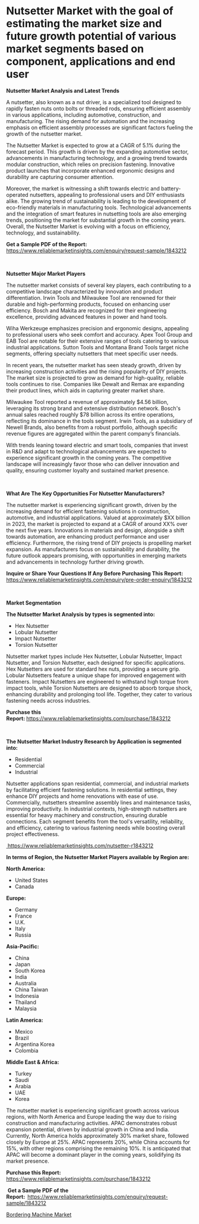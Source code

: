 <p><h1>Nutsetter Market with the goal of estimating the market size and future growth potential of various market segments based on component, applications and end user</h1></p><p><strong>Nutsetter Market Analysis and Latest Trends</strong></p>
<p><p>A nutsetter, also known as a nut driver, is a specialized tool designed to rapidly fasten nuts onto bolts or threaded rods, ensuring efficient assembly in various applications, including automotive, construction, and manufacturing. The rising demand for automation and the increasing emphasis on efficient assembly processes are significant factors fueling the growth of the nutsetter market.</p><p>The Nutsetter Market is expected to grow at a CAGR of 5.1% during the forecast period. This growth is driven by the expanding automotive sector, advancements in manufacturing technology, and a growing trend towards modular construction, which relies on precision fastening. Innovative product launches that incorporate enhanced ergonomic designs and durability are capturing consumer attention.</p><p>Moreover, the market is witnessing a shift towards electric and battery-operated nutsetters, appealing to professional users and DIY enthusiasts alike. The growing trend of sustainability is leading to the development of eco-friendly materials in manufacturing tools. Technological advancements and the integration of smart features in nutsetting tools are also emerging trends, positioning the market for substantial growth in the coming years. Overall, the Nutsetter Market is evolving with a focus on efficiency, technology, and sustainability.</p></p>
<p><strong>Get a Sample PDF of the Report:&nbsp;</strong> <a href="https://www.reliablemarketinsights.com/enquiry/request-sample/1843212?utm_campaign=2516&utm_medium=2&utm_source=Github&utm_content=ia&utm_term=22022025&utm_id=nutsetter">https://www.reliablemarketinsights.com/enquiry/request-sample/1843212</a></p>
<p>&nbsp;</p>
<p><strong>Nutsetter Major Market Players</strong></p>
<p><p>The nutsetter market consists of several key players, each contributing to a competitive landscape characterized by innovation and product differentiation. Irwin Tools and Milwaukee Tool are renowned for their durable and high-performing products, focused on enhancing user efficiency. Bosch and Makita are recognized for their engineering excellence, providing advanced features in power and hand tools.</p><p>Wiha Werkzeuge emphasizes precision and ergonomic designs, appealing to professional users who seek comfort and accuracy. Apex Tool Group and EAB Tool are notable for their extensive ranges of tools catering to various industrial applications. Sutton Tools and Montana Brand Tools target niche segments, offering specialty nutsetters that meet specific user needs.</p><p>In recent years, the nutsetter market has seen steady growth, driven by increasing construction activities and the rising popularity of DIY projects. The market size is projected to grow as demand for high-quality, reliable tools continues to rise. Companies like Dewalt and Remax are expanding their product lines, which aids in capturing greater market share.</p><p>Milwaukee Tool reported a revenue of approximately $4.56 billion, leveraging its strong brand and extensive distribution network. Bosch's annual sales reached roughly $78 billion across its entire operations, reflecting its dominance in the tools segment. Irwin Tools, as a subsidiary of Newell Brands, also benefits from a robust portfolio, although specific revenue figures are aggregated within the parent company’s financials.</p><p>With trends leaning toward electric and smart tools, companies that invest in R&D and adapt to technological advancements are expected to experience significant growth in the coming years. The competitive landscape will increasingly favor those who can deliver innovation and quality, ensuring customer loyalty and sustained market presence.</p></p>
<p>&nbsp;</p>
<p><strong>What Are The Key Opportunities For Nutsetter Manufacturers?</strong></p>
<p><p>The nutsetter market is experiencing significant growth, driven by the increasing demand for efficient fastening solutions in construction, automotive, and industrial applications. Valued at approximately $XX billion in 2023, the market is projected to expand at a CAGR of around XX% over the next five years. Innovations in materials and design, alongside a shift towards automation, are enhancing product performance and user efficiency. Furthermore, the rising trend of DIY projects is propelling market expansion. As manufacturers focus on sustainability and durability, the future outlook appears promising, with opportunities in emerging markets and advancements in technology further driving growth.</p></p>
<p><strong>Inquire or Share Your Questions If Any Before Purchasing This Report:</strong> <a href="https://www.reliablemarketinsights.com/enquiry/pre-order-enquiry/1843212?utm_campaign=2516&utm_medium=2&utm_source=Github&utm_content=ia&utm_term=22022025&utm_id=nutsetter">https://www.reliablemarketinsights.com/enquiry/pre-order-enquiry/1843212</a></p>
<p>&nbsp;</p>
<p><strong>Market Segmentation</strong></p>
<p><strong>The Nutsetter Market Analysis by types is segmented into:</strong></p>
<p><ul><li>Hex Nutsetter</li><li>Lobular Nutsetter</li><li>Impact Nutsetter</li><li>Torsion Nutsetter</li></ul></p>
<p><p>Nutsetter market types include Hex Nutsetter, Lobular Nutsetter, Impact Nutsetter, and Torsion Nutsetter, each designed for specific applications. Hex Nutsetters are used for standard hex nuts, providing a secure grip. Lobular Nutsetters feature a unique shape for improved engagement with fasteners. Impact Nutsetters are engineered to withstand high torque from impact tools, while Torsion Nutsetters are designed to absorb torque shock, enhancing durability and prolonging tool life. Together, they cater to various fastening needs across industries.</p></p>
<p><strong>Purchase this Report:&nbsp;</strong><a href="https://www.reliablemarketinsights.com/purchase/1843212?utm_campaign=2516&utm_medium=2&utm_source=Github&utm_content=ia&utm_term=22022025&utm_id=nutsetter">https://www.reliablemarketinsights.com/purchase/1843212</a></p>
<p>&nbsp;</p>
<p><strong>The Nutsetter Market Industry Research by Application is segmented into:</strong></p>
<p><ul><li>Residential</li><li>Commercial</li><li>Industrial</li></ul></p>
<p><p>Nutsetter applications span residential, commercial, and industrial markets by facilitating efficient fastening solutions. In residential settings, they enhance DIY projects and home renovations with ease of use. Commercially, nutsetters streamline assembly lines and maintenance tasks, improving productivity. In industrial contexts, high-strength nutsetters are essential for heavy machinery and construction, ensuring durable connections. Each segment benefits from the tool's versatility, reliability, and efficiency, catering to various fastening needs while boosting overall project effectiveness.</p></p>
<p><a href="https://www.reliablemarketinsights.com/nutsetter-r1843212?utm_campaign=2516&utm_medium=2&utm_source=Github&utm_content=ia&utm_term=22022025&utm_id=nutsetter">&nbsp;https://www.reliablemarketinsights.com/nutsetter-r1843212</a></p>
<p><strong>In terms of Region, the Nutsetter Market Players available by Region are:</strong></p>
<p>
    <p> <strong> North America: </strong>
        <ul>
            <li>United States</li>
            <li>Canada</li>
        </ul>
        </p> 
    <p> <strong> Europe: </strong>
        <ul>
            <li>Germany</li>
            <li>France</li>
            <li>U.K.</li>
            <li>Italy</li>
            <li>Russia</li>
        </ul>
        </p> 
    <p> <strong> Asia-Pacific: </strong>
        <ul>
            <li>China</li>
            <li>Japan</li>
            <li>South Korea</li>
            <li>India</li>
            <li>Australia</li>
            <li>China Taiwan</li>
            <li>Indonesia</li>
            <li>Thailand</li>
            <li>Malaysia</li>
        </ul>
        </p> 
    <p> <strong> Latin America: </strong>
        <ul>
            <li>Mexico</li>
            <li>Brazil</li>
            <li>Argentina Korea</li>
            <li>Colombia</li>
        </ul>
        </p> 
    <p> <strong> Middle East & Africa: </strong>
        <ul>
            <li>Turkey</li>
            <li>Saudi</li>
            <li>Arabia</li>
            <li>UAE</li>
            <li>Korea</li>
        </ul>
    </p>
    </p>
<p><p>The nutsetter market is experiencing significant growth across various regions, with North America and Europe leading the way due to rising construction and manufacturing activities. APAC demonstrates robust expansion potential, driven by industrial growth in China and India. Currently, North America holds approximately 30% market share, followed closely by Europe at 25%. APAC represents 20%, while China accounts for 15%, with other regions comprising the remaining 10%. It is anticipated that APAC will become a dominant player in the coming years, solidifying its market presence.</p></p>
<p><strong>Purchase this Report: </strong><a href="https://www.reliablemarketinsights.com/purchase/1843212?utm_campaign=2516&utm_medium=2&utm_source=Github&utm_content=ia&utm_term=22022025&utm_id=nutsetter">https://www.reliablemarketinsights.com/purchase/1843212</a></p>
<p>&nbsp;<strong>Get a Sample PDF of the Report:&nbsp;&nbsp;</strong><a href="https://www.reliablemarketinsights.com/enquiry/request-sample/1843212?utm_campaign=2516&utm_medium=2&utm_source=Github&utm_content=ia&utm_term=22022025&utm_id=nutsetter">https://www.reliablemarketinsights.com/enquiry/request-sample/1843212</a></p>
<p><strong></strong></p>
<p><p><a href="https://github.com/rabiumofer/Market-Research-Report-List-1/blob/main/bordering-machine-market.md?utm_campaign=2516&utm_medium=2&utm_source=Github&utm_content=ia&utm_term=22022025&utm_id=nutsetter">Bordering Machine Market</a></p></p>